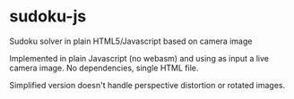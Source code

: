 # sudoku-js
Sudoku solver in plain HTML5/Javascript based on camera image

Implemented in plain Javascript (no webasm) and using as input a live camera image. No dependencies, single HTML file.

Simplified version doesn't handle perspective distortion or rotated images.
